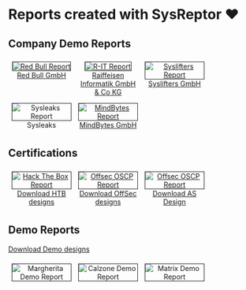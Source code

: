 # Reports created with SysReptor ❤️ 
## Company Demo Reports
<div style="text-align:center">
<a href="/assets/reports/Demo-Red Bull.pdf" target="_blank">
    <figure style="float:left;width:24%;margin:0.5em;">
        <img alt="Red Bull Report" src="/assets/reports/Demo-Red Bull-Preview.png" style="border:1px solid;" />
        <figcaption><a href="https://www.redbull.com/" target="_blank">Red Bull GmbH</a></figcaption>
    </figure>
</a>
<a href="/assets/reports/DEMO-Bericht-R-IT-v1.0.pdf" target="_blank">
    <figure style="float:left;width:24%;margin:0.5em;">
        <img alt="R-IT Report" src="/assets/reports/DEMO-Bericht-R-IT-v1.0-Preview.png" style="border:1px solid;" />
        <figcaption><a href="https://www.raiffeiseninformatik.at/" target="_blank">Raiffeisen Informatik GmbH & Co KG</a></figcaption>
    </figure>
</a>
<a href="/assets/reports/Demo-Report-Syslifters.pdf" target="_blank">
    <figure style="float:left;width:24%;margin:0.5em;">
        <img alt="Syslifters Report" src="/assets/reports/Demo-Report-Syslifters-Preview.png" style="border:1px solid;" />
        <figcaption><a href="https://www.syslifters.com/" target="_blank">Syslifters GmbH</a></figcaption>
    </figure>
</a>
<br style="clear:both" />

<a href="/assets/reports/Demo-Report-Sysleaks.pdf" target="_blank">
    <figure style="float:left;width:24%;margin:0.5em;">
        <img alt="Sysleaks Report" src="/assets/reports/Demo-Report-Sysleaks-Preview.png" style="border:1px solid;" />
        <figcaption>Sysleaks</figcaption>
    </figure>
</a>
<a href="/assets/reports/Demo-Report-MindBytes.pdf" target="_blank">
    <figure style="float:left;width:24%;margin:0.5em;">
        <img alt="MindBytes Report" src="/assets/reports/Demo-Report-MindBytes-Preview.png" style="border:1px solid;" />
        <figcaption><a href="https://mind-bytes.de/" target="_blank">MindBytes GmbH</a></figcaption>
    </figure>
</a>
</div>
<br style="clear:both" />

## Certifications
<div style="text-align:center">
<a href="/assets/reports/HTB-CPTS-Report.pdf" target="_blank">
    <figure style="float:left;width:24%;margin:0.5em;">
        <img alt="Hack The Box Report" src="/assets/reports/HTB-CPTS-Report-Preview.png" style="border:1px solid;" />
        <figcaption>
            <a href="/assets/htb-designs.tar.gz">Download HTB designs</a>
        </figcaption>
    </figure>
</a>
<a href="/assets/reports/OSCP-Exam-Report.pdf" target="_blank">
    <figure style="float:left;width:24%;margin:0.5em;">
        <img alt="Offsec OSCP Report" src="/assets/reports/OSCP-Exam-Report-Preview.png" style="border:1px solid;" />
        <figcaption><a href="/assets/offsec-designs.tar.gz">Download OffSec designs</a></figcaption>
    </figure>
</a>
</a>
<a href="/assets/reports/Altered-Security-Report.pdf" target="_blank">
    <figure style="float:left;width:24%;margin:0.5em;">
        <img alt="Offsec OSCP Report" src="/assets/reports/Altered-Security-Report-Preview.png" style="border:1px solid;" />
        <figcaption><a href="/assets/reports/Altered-Security-Report-Design.tar.gz">Download AS Design</a></figcaption>
    </figure>
</a>
</div>
<br style="clear:both" />

## Demo Reports
<a href="/assets/demo-designs.tar.gz">Download Demo designs</a><br>
<div style="text-align:center">
<a href="/assets/reports/Margherita-Report-Demo.pdf" target="_blank">
    <figure style="float:left;width:24%;margin:0.5em;">
        <img alt="Margherita Demo Report" src="/assets/reports/Margherita-Report-Demo-Preview.png" style="border:1px solid;" />
    </figure>
</a>
<a href="/assets/reports/Calzone-Report-Demo.pdf" target="_blank">
    <figure style="float:left;width:24%;margin:0.5em;">
        <img alt="Calzone Demo Report" src="/assets/reports/Calzone-Report-Demo-Preview.png" style="border:1px solid;" />
    </figure>
</a>
<a href="/assets/reports/Matrix-Report-Demo.pdf" target="_blank">
    <figure style="float:left;width:24%;margin:0.5em;">
        <img alt="Matrix Demo Report" src="/assets/reports/Matrix-Report-Demo-Preview.png" style="border:1px solid;" />
    </figure>
</a>
</div>
<br style="clear:both" />


